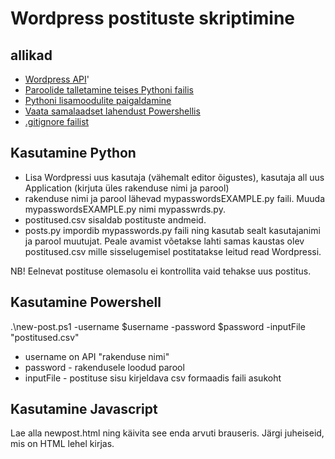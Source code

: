 # Wordpress postituste skriptimine
## allikad
- [Wordpress API](https://developer.wordpress.org/rest-api/reference/)'
- [Paroolide talletamine teises Pythoni failis](https://stackoverflow.com/questions/25501403/storing-the-secrets-passwords-in-a-separate-file)
- [Pythoni lisamoodulite paigaldamine](https://packaging.python.org/en/latest/tutorials/installing-packages/)
- [Vaata samalaadset lahendust Powershellis](https://blog.darrenjrobinson.com/using-wordpress-apis-with-powershell/)
- [.gitignore failist](https://www.freecodecamp.org/news/gitignore-what-is-it-and-how-to-add-to-repo/)

## Kasutamine Python
- Lisa Wordpressi uus kasutaja (vähemalt editor õigustes), kasutaja all uus Application (kirjuta üles rakenduse nimi ja parool)
- rakenduse nimi ja parool lähevad mypasswordsEXAMPLE.py faili. Muuda mypasswordsEXAMPLE.py nimi mypasswrds.py. 
- postitused.csv sisaldab postituste andmeid.
- posts.py impordib mypasswords.py faili ning kasutab sealt kasutajanimi ja parool muutujat. Peale avamist võetakse lahti samas kaustas olev postitused.csv mille sisselugemisel postitatakse leitud read Wordpressi. 

NB! Eelnevat postituse olemasolu ei kontrollita vaid tehakse uus postitus. 

## Kasutamine Powershell
.\new-post.ps1 -username $username -password $password -inputFile "postitused.csv"

- username on API "rakenduse nimi"
- password - rakendusele loodud parool
- inputFile - postituse sisu kirjeldava csv formaadis faili asukoht

## Kasutamine Javascript
Lae alla newpost.html ning käivita see enda arvuti brauseris. Järgi juheiseid, mis on HTML lehel kirjas. 